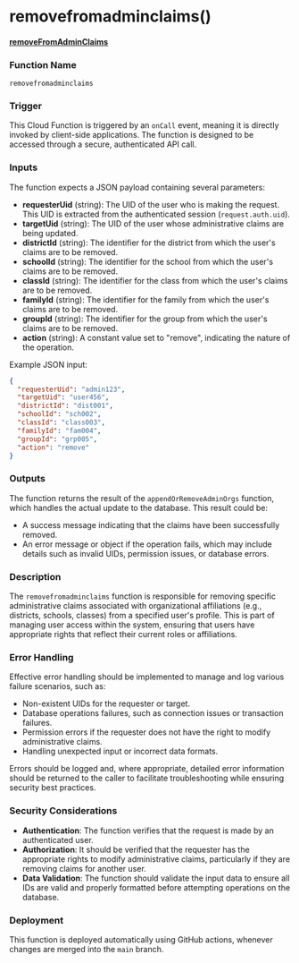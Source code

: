 # removefromadminclaims()

#### [removeFromAdminClaims](https://github.com/yeatmanlab/roar-firebase-functions/blob/e784650492722d24069aa9b0704d1873ea5dafee/gse-roar-admin/functions/src/index.ts#L135)

### Function Name
`removefromadminclaims`

### Trigger
This Cloud Function is triggered by an `onCall` event, meaning it is directly invoked by client-side applications. The function is designed to be accessed through a secure, authenticated API call.

### Inputs
The function expects a JSON payload containing several parameters:
- **requesterUid** (string): The UID of the user who is making the request. This UID is extracted from the authenticated session (`request.auth.uid`).
- **targetUid** (string): The UID of the user whose administrative claims are being updated.
- **districtId** (string): The identifier for the district from which the user's claims are to be removed.
- **schoolId** (string): The identifier for the school from which the user's claims are to be removed.
- **classId** (string): The identifier for the class from which the user's claims are to be removed.
- **familyId** (string): The identifier for the family from which the user's claims are to be removed.
- **groupId** (string): The identifier for the group from which the user's claims are to be removed.
- **action** (string): A constant value set to "remove", indicating the nature of the operation.

Example JSON input:
```json
{
  "requesterUid": "admin123",
  "targetUid": "user456",
  "districtId": "dist001",
  "schoolId": "sch002",
  "classId": "class003",
  "familyId": "fam004",
  "groupId": "grp005",
  "action": "remove"
}
```

### Outputs
The function returns the result of the `appendOrRemoveAdminOrgs` function, which handles the actual update to the database. This result could be:
- A success message indicating that the claims have been successfully removed.
- An error message or object if the operation fails, which may include details such as invalid UIDs, permission issues, or database errors.

### Description
The `removefromadminclaims` function is responsible for removing specific administrative claims associated with organizational affiliations (e.g., districts, schools, classes) from a specified user's profile. This is part of managing user access within the system, ensuring that users have appropriate rights that reflect their current roles or affiliations.

### Error Handling
Effective error handling should be implemented to manage and log various failure scenarios, such as:
- Non-existent UIDs for the requester or target.
- Database operations failures, such as connection issues or transaction failures.
- Permission errors if the requester does not have the right to modify administrative claims.
- Handling unexpected input or incorrect data formats.

Errors should be logged and, where appropriate, detailed error information should be returned to the caller to facilitate troubleshooting while ensuring security best practices.

### Security Considerations
- **Authentication**: The function verifies that the request is made by an authenticated user.
- **Authorization**: It should be verified that the requester has the appropriate rights to modify administrative claims, particularly if they are removing claims for another user.
- **Data Validation**: The function should validate the input data to ensure all IDs are valid and properly formatted before attempting operations on the database.

### Deployment
This function is deployed automatically using GitHub actions, whenever changes are merged into the `main` branch.

